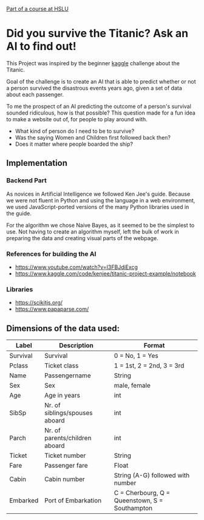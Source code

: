 [Part of a course at HSLU](https://github.com/digitalideation/compp_f2301) 

# Did you survive the Titanic? Ask an AI to find out!

This Project was inspired by the beginner [kaggle](https://www.kaggle.com/competitions/titanic/overview) challenge about the Titanic.

Goal of the challenge is to create an AI that is able to predict whether or not a person survived the disastrous events years ago, given a set of data about each passenger. 

To me the prospect of an AI predicting the outcome of a person's survival sounded ridiculous, how is that possible? This question made for a fun idea to make a website out of, for people to play around with.

- What kind of person do I need to be to survive?
- Was the saying Women and Children first followed back then?
- Does it matter where people boarded the ship?

## Implementation

### Backend Part

As novices in Artificial Intelligence we followed Ken Jee's guide. Because we were not fluent in Python and using the language in a web environment, we used JavaScript-ported versions of the many Python libraries used in the guide.

For the algorithm we chose Naive Bayes, as it seemed to be the simplest to use. Not having to create an algorithm myself, left the bulk of work in preparing the data and creating visual parts of the webpage. 

### References for building the AI
- https://www.youtube.com/watch?v=I3FBJdiExcg
- https://www.kaggle.com/code/kenjee/titanic-project-example/notebook

### Libraries
- https://scikitjs.org/
- https://www.papaparse.com/

## Dimensions of the data used:
|Label          |Description                    |Format|
| -----------   | -----------                   |----------- |
Survival        |Survival                       |0 = No, 1 = Yes
Pclass          |Ticket class                   |1 = 1st, 2 = 2nd, 3 = 3rd
Name            |Passengername                  |String
Sex 	        |Sex 	                        |male, female
Age 	        |Age in years 	                |int
SibSp           |Nr. of siblings/spouses aboard |int
Parch           |Nr. of parents/children aboard |int
Ticket 	        |Ticket number 	                |String
Fare 	        |Passenger fare 	            |Float
Cabin 	        |Cabin number 	                |String (A-G) followed with number
Embarked        |Port of Embarkation            |C = Cherbourg, Q = Queenstown, S = Southampton